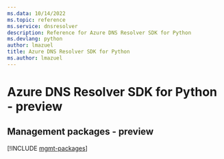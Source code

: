 ```yaml
---
ms.data: 10/14/2022
ms.topic: reference
ms.service: dnsresolver
description: Reference for Azure DNS Resolver SDK for Python
ms.devlang: python
author: lmazuel
title: Azure DNS Resolver SDK for Python
ms.author: lmazuel
---
```

# Azure DNS Resolver SDK for Python - preview

## Management packages - preview
[!INCLUDE [mgmt-packages](dns-resolver-mgmt-index.md)]